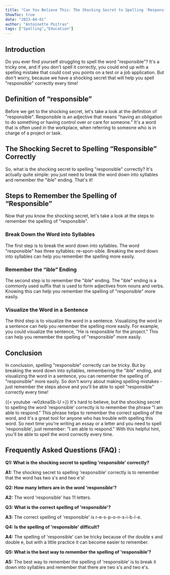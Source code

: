 ```yaml
---
title: "Can You Believe This: The Shocking Secret to Spelling 'Responsible' Correctly!"
ShowToc: true 
date: "2023-04-01"
author: "Antoinette Poitras" 
tags: ["Spelling","Education"]
---
```

## Introduction

Do you ever find yourself struggling to spell the word "responsible"? It's a tricky one, and if you don't spell it correctly, you could end up with a spelling mistake that could cost you points on a test or a job application. But don't worry, because we have a shocking secret that will help you spell "responsible" correctly every time!

## Definition of “responsible”

Before we get to the shocking secret, let's take a look at the definition of "responsible". Responsible is an adjective that means "having an obligation to do something or having control over or care for someone." It's a word that is often used in the workplace, when referring to someone who is in charge of a project or task.

## The Shocking Secret to Spelling “Responsible” Correctly

So, what is the shocking secret to spelling "responsible" correctly? It's actually quite simple: you just need to break the word down into syllables and remember the "ible" ending. That's it!

## Steps to Remember the Spelling of “Responsible”

Now that you know the shocking secret, let's take a look at the steps to remember the spelling of "responsible". 

### Break Down the Word into Syllables

The first step is to break the word down into syllables. The word "responsible" has three syllables: re-spon-sible. Breaking the word down into syllables can help you remember the spelling more easily.

### Remember the “ible” Ending

The second step is to remember the "ible" ending. The "ible" ending is a commonly used suffix that is used to form adjectives from nouns and verbs. Knowing this can help you remember the spelling of "responsible" more easily.

### Visualize the Word in a Sentence

The third step is to visualize the word in a sentence. Visualizing the word in a sentence can help you remember the spelling more easily. For example, you could visualize the sentence, "He is responsible for the project." This can help you remember the spelling of "responsible" more easily.

## Conclusion

In conclusion, spelling "responsible" correctly can be tricky. But by breaking the word down into syllables, remembering the "ible" ending, and visualizing the word in a sentence, you can remember the spelling of "responsible" more easily. So don't worry about making spelling mistakes - just remember the steps above and you'll be able to spell "responsible" correctly every time!

{{< youtube -w0zknaSb-U >}} 
It's hard to believe, but the shocking secret to spelling the word 'responsible' correctly is to remember the phrase "I am able to respond." This phrase helps to remember the correct spelling of the word, and it's a great tool for anyone who has trouble with spelling this word. So next time you're writing an essay or a letter and you need to spell 'responsible', just remember: "I am able to respond." With this helpful hint, you'll be able to spell the word correctly every time.

## Frequently Asked Questions (FAQ) :
**Q1: What is the shocking secret to spelling 'responsible' correctly?**

**A1:** The shocking secret to spelling 'responsible' correctly is to remember that the word has two s's and two e's! 

**Q2: How many letters are in the word 'responsible'?**

**A2:** The word 'responsible' has 11 letters.

**Q3: What is the correct spelling of 'responsible'?**

**A3:** The correct spelling of 'responsible' is r-e-s-p-o-n-s-i-b-l-e.

**Q4: Is the spelling of 'responsible' difficult?**

**A4:** The spelling of 'responsible' can be tricky because of the double s and double e, but with a little practice it can become easier to remember.

**Q5: What is the best way to remember the spelling of 'responsible'?**

**A5:** The best way to remember the spelling of 'responsible' is to break it down into syllables and remember that there are two s's and two e's.





